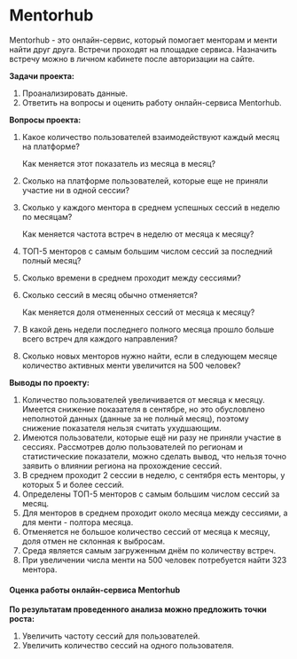 # Mentorhub
Mentorhub - это онлайн-сервис, который помогает менторам и менти найти друг друга. Встречи проходят на площадке сервиса. Назначить встречу можно в личном кабинете после авторизации на сайте.

**Задачи проекта:**
1. Проанализировать данные.
2. Ответить на вопросы и оценить работу онлайн-сервиса Mentorhub.

**Вопросы проекта:**
1. Какое количество пользователей взаимодействуют каждый месяц на платформе?

   Как меняется этот показатель из месяца в месяц?
2. Сколько на платформе пользователей, которые еще не приняли участие ни в одной сессии?
3. Сколько у каждого ментора в среднем успешных сессий в неделю по месяцам?

   Как меняется частота встреч в неделю от месяца к месяцу?
4. ТОП-5 менторов с самым большим числом сессий за последний полный месяц?
5. Сколько времени в среднем проходит между сессиями?
6. Сколько сессий в месяц обычно отменяется?

   Как меняется доля отмененных сессий от месяца к месяцу?
7. В какой день недели последнего полного месяца прошло больше всего встреч для каждого направления?
8. Сколько новых менторов нужно найти, если в следующем месяце количество активных менти увеличится на 500 человек?

**Выводы по проекту:**
1. Количество пользователей увеличивается от месяца к месяцу. Имеется снижение показателя в сентябре, но это обусловлено неполнотой данных (данные за не полный месяц), поэтому снижение показателя нельзя считать ухудшающим.
2. Имеются пользователи, которые ещё ни разу не приняли участие в сессиях. Рассмотрев долю пользователей по регионам и статистические показатели, можно сделать вывод, что нельзя точно заявить о влиянии региона на прохождение сессий.
3. В среднем проходит 2 сессии в неделю, с сентября есть менторы, у которых 5 и более сессий.
4. Определены ТОП-5 менторов с самым большим числом сессий за месяц.
5. Для менторов в среднем проходит около месяца между сессиями, а для менти - полтора месяца.
6. Отменяется не большое количество сессий от месяца к месяцу, доля отмен не склонная к выбросам.
7. Среда является самым загруженным днём по количеству встреч.
8. При увеличении числа менти на 500 человек потребуется найти 323 ментора. 


#### Оценка работы онлайн-сервиса Mentorhub
**По результатам проведенного анализа можно предложить точки роста:**
1. Увеличить частоту сессий для пользователей.
2. Увеличить количество сессий на одного пользователя.

